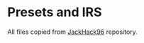 # Presets and IRS

All files copied from [JackHack96](https://github.com/JackHack96/EasyEffects-Presets)
repository.
